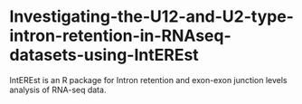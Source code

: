 # Investigating-the-U12-and-U2-type-intron-retention-in-RNAseq-datasets-using-IntEREst

IntEREst is an R package for Intron retention and exon-exon junction levels analysis of RNA-seq data.
